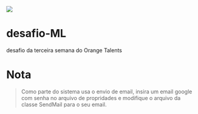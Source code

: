 ![](https://github.com/kolorobot/spring-boot-junit5/workflows/tests/badge.svg)
# desafio-ML
desafio da terceira semana do Orange Talents 
# Nota
> Como parte do sistema usa o envio de email, insira um email google com senha no arquivo de propridades 
>  e modifique o arquivo da classe SendMail para o seu email. 
